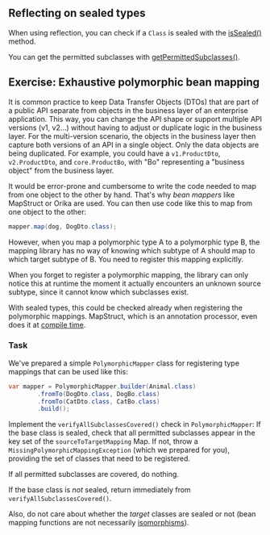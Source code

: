 ## Reflecting on sealed types

When using reflection, you can check if a `Class` is sealed with the [isSealed()](psi_element://java.lang.Class#isSealed) method.

You can get the permitted subclasses with [getPermittedSubclasses()](psi_element://java.lang.Class#getPermittedSubclasses).

## Exercise: Exhaustive polymorphic bean mapping

It is common practice to keep Data Transfer Objects (DTOs) that are part of a public API separate
from objects in the business layer of an enterprise application.
This way, you can change the API shape or support multiple API versions (v1, v2...) without having
to adjust or duplicate logic in the business layer.
For the multi-version scenario, the objects in the business layer then capture both versions of an
API in a single object.
Only the data objects are being duplicated.
For example, you could have a `v1.ProductDto`, `v2.ProductDto`, and `core.ProductBo`, with "Bo"
representing a "business object" from the business layer.

It would be error-prone and cumbersome to write the code needed to map from one object to the other
by hand.
That's why _bean mappers_ like MapStruct or Orika are used.
You can then use code like this to map from one object to the other:

```java
mapper.map(dog, DogDto.class);
```

However, when you map a polymorphic type A to a polymorphic type B, the mapping library has no way
of knowing which subtype of A should map to which target subtype of B.
You need to register this mapping explicitly.

When you forget to register a polymorphic mapping, the library can only notice this at runtime the
moment it actually encounters an unknown source subtype, since it cannot know which subclasses exist.

With sealed types, this could be checked already when registering the polymorphic mappings.
MapStruct, which is an annotation processor, even does it at [compile time](https://github.com/mapstruct/mapstruct/issues/3054).

### Task

We've prepared a simple `PolymorphicMapper` class for registering type mappings that can be used
like this:

```java
var mapper = PolymorphicMapper.builder(Animal.class)
        .fromTo(DogDto.class, DogBo.class)
        .fromTo(CatDto.class, CatBo.class)
        .build();
```

Implement the `verifyAllSubclassesCovered()` check in `PolymorphicMapper`: If the base class is
sealed, check that all permitted subclasses appear in the key set of the `sourceToTargetMapping` Map.
If not, throw a `MissingPolymorphicMappingException` (which we prepared for you), providing the set
of classes that need to be registered.

If all permitted subclasses are covered, do nothing.

If the base class is _not_ sealed, return immediately from `verifyAllSubclassesCovered()`.

Also, do not care about whether the _target_ classes are sealed or not (bean mapping functions are
not necessarily [isomorphisms](https://en.wikipedia.org/wiki/Isomorphism)).